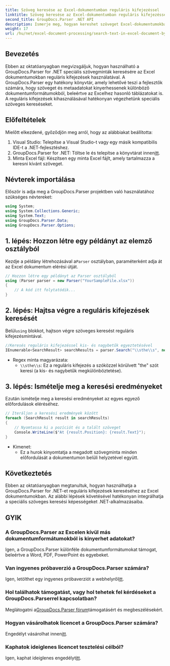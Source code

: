 ```yaml
---
title: Szöveg keresése az Excel-dokumentumban reguláris kifejezéssel
linktitle: Szöveg keresése az Excel-dokumentumban reguláris kifejezéssel
second_title: GroupDocs.Parser .NET API
description: Ismerje meg, hogyan kereshet szöveget Excel-dokumentumokban reguláris kifejezések használatával a GroupDocs.Parser for .NET segítségével. Végezzen hatékonyan speciális szöveges kereséseket.
weight: 17
url: /hu/net/excel-document-processing/search-text-in-excel-document-by-regular-expression/
---
```

## Bevezetés
Ebben az oktatóanyagban megvizsgáljuk, hogyan használható a GroupDocs.Parser for .NET speciális szövegminták keresésére az Excel dokumentumokban reguláris kifejezések használatával. A GroupDocs.Parser egy hatékony könyvtár, amely lehetővé teszi a fejlesztők számára, hogy szöveget és metaadatokat kinyerhessenek különböző dokumentumformátumokból, beleértve az Excelhez hasonló táblázatokat is. A reguláris kifejezések kihasználásával hatékonyan végezhetünk speciális szöveges kereséseket.
## Előfeltételek
Mielőtt elkezdené, győződjön meg arról, hogy az alábbiakat beállította:
1. Visual Studio: Telepítse a Visual Studio-t vagy egy másik kompatibilis IDE-t a .NET-fejlesztéshez.
2.  GroupDocs.Parser for .NET: Töltse le és telepítse a könyvtárat innen[itt](https://releases.groupdocs.com/parser/net/).
3. Minta Excel fájl: Készítsen egy minta Excel fájlt, amely tartalmazza a keresni kívánt szöveget.

## Névterek importálása
Először is adja meg a GroupDocs.Parser projektben való használatához szükséges névtereket:
```csharp
using System;
using System.Collections.Generic;
using System.Text;
using GroupDocs.Parser.Data;
using GroupDocs.Parser.Options;
```
## 1. lépés: Hozzon létre egy példányt az elemző osztályból
 Kezdje a példány létrehozásával a`Parser` osztályban, paraméterként adja át az Excel dokumentum elérési útját.
```csharp
// Hozzon létre egy példányt az Parser osztályból
using (Parser parser = new Parser("YourSampleFile.xlsx"))
{
    // A kód itt folytatódik...
}
```
## 2. lépés: Hajtsa végre a reguláris kifejezések keresését
 Belül`using` blokkot, hajtson végre szöveges keresést reguláris kifejezésmintával.
```csharp
//Keresés reguláris kifejezéssel kis- és nagybetűk egyeztetésével
IEnumerable<SearchResult> searchResults = parser.Search("\\sthe\\s", new SearchOptions(true, false, true));
```
- Regex minta magyarázata:
  - `\\sthe\\s`: Ez a reguláris kifejezés a szóközzel körülvett "the" szót keresi (a kis- és nagybetűk megkülönböztetése).
## 3. lépés: Ismételje meg a keresési eredményeket
Ezután ismételje meg a keresési eredményeket az egyes egyező előfordulások eléréséhez.
```csharp
// Iteráljon a keresési eredmények között
foreach (SearchResult result in searchResults)
{
    // Nyomtassa ki a pozíciót és a talált szöveget
    Console.WriteLine($"At {result.Position}: {result.Text}");
}
```
- Kimenet:
  - Ez a hurok kinyomtatja a megadott szövegminta minden előfordulását a dokumentumon belüli helyzetével együtt.

## Következtetés
Ebben az oktatóanyagban megtanultuk, hogyan használhatja a GroupDocs.Parser for .NET-et reguláris kifejezések kereséséhez az Excel dokumentumokban. Az alábbi lépések követésével hatékonyan integrálhatja a speciális szöveges keresési képességeket .NET-alkalmazásaiba.

## GYIK
### A GroupDocs.Parser az Excelen kívül más dokumentumformátumokból is kinyerhet adatokat?
Igen, a GroupDocs.Parser különféle dokumentumformátumokat támogat, beleértve a Word, PDF, PowerPoint és egyebeket.
### Van ingyenes próbaverzió a GroupDocs.Parser számára?
 Igen, letölthet egy ingyenes próbaverziót a webhelyről[itt](https://releases.groupdocs.com/).
### Hol találhatok támogatást, vagy hol tehetek fel kérdéseket a GroupDocs.Parserrel kapcsolatban?
 Meglátogatni a[GroupDocs.Parser fórum](https://forum.groupdocs.com/c/parser/17)támogatásért és megbeszélésekért.
### Hogyan vásárolhatok licencet a GroupDocs.Parser számára?
 Engedélyt vásárolhat innen[itt](https://purchase.groupdocs.com/buy).
### Kaphatok ideiglenes licencet tesztelési célból?
 Igen, kaphat ideiglenes engedélyt[itt](https://purchase.groupdocs.com/temporary-license/).